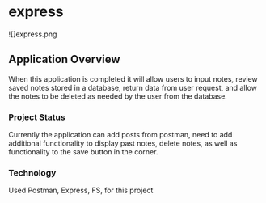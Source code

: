# express
![]express.png
## Application Overview
When this application is completed it will allow users to input notes, review saved notes stored in a database, return data from user request, and allow the notes to be deleted as needed by the user from the database. 

### Project Status
Currently the application can add posts from postman, need to add additional functionality to display past notes, delete notes, as well as functionality to the save button in the corner. 

### Technology 
Used Postman, Express, FS, for this project
